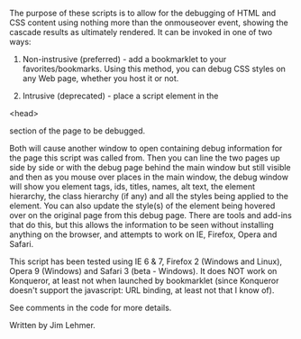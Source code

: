 The purpose of these scripts is to allow for the debugging of HTML and CSS content using nothing more than the onmouseover event, showing the cascade results as ultimately rendered. It can be invoked in one of two ways:

1) Non-instrusive (preferred) - add a bookmarklet to your favorites/bookmarks. Using this method, you can debug CSS styles on any Web page, whether you host it or not.

2) Intrusive (deprecated) - place a script element in the 

&lt;head&gt;

 section of
the page to be debugged.

Both will cause another window to open containing debug information for the page this script was called from. Then you can line the two pages up side by side or with the debug page behind the main window but still visible and then as you mouse over places in the main window, the debug window will show you element tags, ids, titles, names, alt text, the element hierarchy, the class hierarchy (if any) and all the styles being applied to the element. You can also update the style(s) of the element being hovered over on the original page from this debug page. There are tools and add-ins that do this, but this allows the information to be seen without installing anything on the browser, and attempts to work on IE, Firefox, Opera and Safari.

This script has been tested using IE 6 & 7, Firefox 2 (Windows and Linux), Opera 9 (Windows) and Safari 3 (beta - Windows). It does NOT work on Konqueror, at least not when launched by bookmarklet (since Konqueror doesn't support the javascript: URL binding, at least not that I know of).

See comments in the code for more details.

Written by Jim Lehmer.